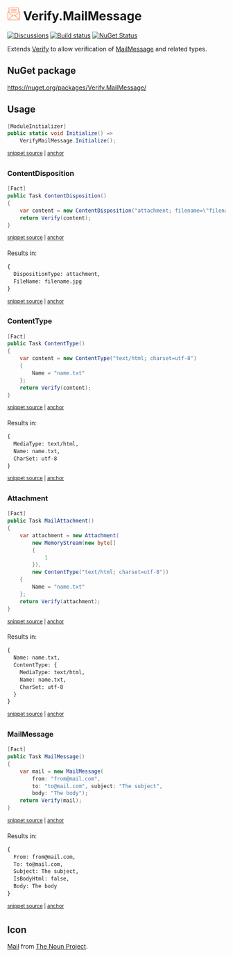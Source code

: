 # <img src="/src/icon.png" height="30px"> Verify.MailMessage

[![Discussions](https://img.shields.io/badge/Verify-Discussions-yellow?svg=true&label=)](https://github.com/orgs/VerifyTests/discussions)
[![Build status](https://ci.appveyor.com/api/projects/status/cpmnux3i0euge195?svg=true)](https://ci.appveyor.com/project/SimonCropp/verify-mailmessage)
[![NuGet Status](https://img.shields.io/nuget/v/Verify.MailMessage.svg)](https://www.nuget.org/packages/Verify.MailMessage/)

Extends [Verify](https://github.com/VerifyTests/Verify) to allow verification of [MailMessage](https://learn.microsoft.com/en-us/dotnet/api/system.net.mail.mailmessage) and related types.


## NuGet package

https://nuget.org/packages/Verify.MailMessage/


## Usage

<!-- snippet: Enable -->
<a id='snippet-enable'></a>
```cs
[ModuleInitializer]
public static void Initialize() =>
    VerifyMailMessage.Initialize();
```
<sup><a href='/src/Tests/ModuleInitializer.cs#L3-L9' title='Snippet source file'>snippet source</a> | <a href='#snippet-enable' title='Start of snippet'>anchor</a></sup>
<!-- endSnippet -->


### ContentDisposition

<!-- snippet: ContentDisposition -->
<a id='snippet-contentdisposition'></a>
```cs
[Fact]
public Task ContentDisposition()
{
    var content = new ContentDisposition("attachment; filename=\"filename.jpg\"");
    return Verify(content);
}
```
<sup><a href='/src/Tests/Tests.cs#L8-L17' title='Snippet source file'>snippet source</a> | <a href='#snippet-contentdisposition' title='Start of snippet'>anchor</a></sup>
<!-- endSnippet -->

Results in: 

<!-- snippet: Tests.ContentDisposition.verified.txt -->
<a id='snippet-Tests.ContentDisposition.verified.txt'></a>
```txt
{
  DispositionType: attachment,
  FileName: filename.jpg
}
```
<sup><a href='/src/Tests/Tests.ContentDisposition.verified.txt#L1-L4' title='Snippet source file'>snippet source</a> | <a href='#snippet-Tests.ContentDisposition.verified.txt' title='Start of snippet'>anchor</a></sup>
<!-- endSnippet -->


### ContentType

<!-- snippet: ContentType -->
<a id='snippet-contenttype'></a>
```cs
[Fact]
public Task ContentType()
{
    var content = new ContentType("text/html; charset=utf-8")
    {
        Name = "name.txt"
    };
    return Verify(content);
}
```
<sup><a href='/src/Tests/Tests.cs#L38-L50' title='Snippet source file'>snippet source</a> | <a href='#snippet-contenttype' title='Start of snippet'>anchor</a></sup>
<!-- endSnippet -->

Results in: 

<!-- snippet: Tests.ContentType.verified.txt -->
<a id='snippet-Tests.ContentType.verified.txt'></a>
```txt
{
  MediaType: text/html,
  Name: name.txt,
  CharSet: utf-8
}
```
<sup><a href='/src/Tests/Tests.ContentType.verified.txt#L1-L5' title='Snippet source file'>snippet source</a> | <a href='#snippet-Tests.ContentType.verified.txt' title='Start of snippet'>anchor</a></sup>
<!-- endSnippet -->


### Attachment

<!-- snippet: MailAttachment -->
<a id='snippet-mailattachment'></a>
```cs
[Fact]
public Task MailAttachment()
{
    var attachment = new Attachment(
        new MemoryStream(new byte[]
        {
            1
        }),
        new ContentType("text/html; charset=utf-8"))
    {
        Name = "name.txt"
    };
    return Verify(attachment);
}
```
<sup><a href='/src/Tests/Tests.cs#L69-L86' title='Snippet source file'>snippet source</a> | <a href='#snippet-mailattachment' title='Start of snippet'>anchor</a></sup>
<!-- endSnippet -->

Results in: 

<!-- snippet: Tests.MailAttachment.verified.txt -->
<a id='snippet-Tests.MailAttachment.verified.txt'></a>
```txt
{
  Name: name.txt,
  ContentType: {
    MediaType: text/html,
    Name: name.txt,
    CharSet: utf-8
  }
}
```
<sup><a href='/src/Tests/Tests.MailAttachment.verified.txt#L1-L8' title='Snippet source file'>snippet source</a> | <a href='#snippet-Tests.MailAttachment.verified.txt' title='Start of snippet'>anchor</a></sup>
<!-- endSnippet -->



### MailMessage

<!-- snippet: MailMessage -->
<a id='snippet-mailmessage'></a>
```cs
[Fact]
public Task MailMessage()
{
    var mail = new MailMessage(
        from: "from@mail.com",
        to: "to@mail.com", subject: "The subject",
        body: "The body");
    return Verify(mail);
}
```
<sup><a href='/src/Tests/Tests.cs#L104-L116' title='Snippet source file'>snippet source</a> | <a href='#snippet-mailmessage' title='Start of snippet'>anchor</a></sup>
<!-- endSnippet -->

Results in: 

<!-- snippet: Tests.MailMessage.verified.txt -->
<a id='snippet-Tests.MailMessage.verified.txt'></a>
```txt
{
  From: from@mail.com,
  To: to@mail.com,
  Subject: The subject,
  IsBodyHtml: false,
  Body: The body
}
```
<sup><a href='/src/Tests/Tests.MailMessage.verified.txt#L1-L7' title='Snippet source file'>snippet source</a> | <a href='#snippet-Tests.MailMessage.verified.txt' title='Start of snippet'>anchor</a></sup>
<!-- endSnippet -->


## Icon

[Mail](https://thenounproject.com/icon/mail-5633084/)  from [The Noun Project](https://thenounproject.com).
